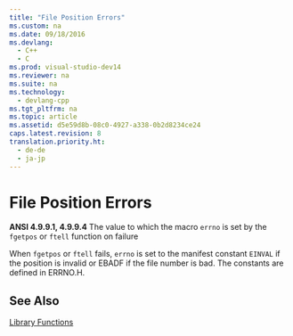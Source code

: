 ```yaml
---
title: "File Position Errors"
ms.custom: na
ms.date: 09/18/2016
ms.devlang: 
  - C++
  - C
ms.prod: visual-studio-dev14
ms.reviewer: na
ms.suite: na
ms.technology: 
  - devlang-cpp
ms.tgt_pltfrm: na
ms.topic: article
ms.assetid: d5e59d8b-08c0-4927-a338-0b2d8234ce24
caps.latest.revision: 8
translation.priority.ht: 
  - de-de
  - ja-jp
---
```

# File Position Errors
**ANSI 4.9.9.1, 4.9.9.4** The value to which the macro `errno` is set by the `fgetpos` or `ftell` function on failure  
  
 When `fgetpos` or `ftell` fails, `errno` is set to the manifest constant `EINVAL` if the position is invalid or EBADF if the file number is bad. The constants are defined in ERRNO.H.  
  
## See Also  
 [Library Functions](../vs140/Library-Functions.md)